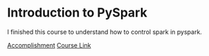 # Introduction to PySpark

I finished this course to understand how to control spark in pyspark.

[Accomplishment](https://github.com/daenamkim/til/data-science/introduction-to-pyspark-course.pdf)
[Course Link](https://www.datacamp.com/courses/introduction-to-pyspark)